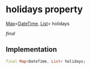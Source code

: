 


# holidays property






[Map](https://api.flutter.dev/flutter/dart-core/Map-class.html)&lt;[DateTime](https://api.flutter.dev/flutter/dart-core/DateTime-class.html), [List](https://api.flutter.dev/flutter/dart-core/List-class.html)> holidays
  
_final_






## Implementation

```dart
final Map<DateTime, List> holidays;


```







